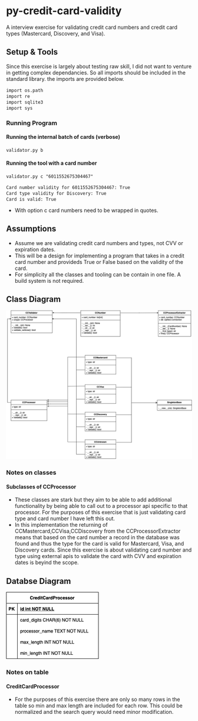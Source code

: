 # py-credit-card-validity
A interview exercise for validating credit card numbers and credit card types (Mastercard, Discovery, and Visa).

## Setup & Tools
Since this exercise is largely about testing raw skill, I did not want to venture in getting complex dependancies. So all imports should be included in the standard library. the imports are provided below.
```
import os.path
import re
import sqlite3
import sys
```
### Running Program
#### Running the internal batch of cards (verbose)
```
validator.py b
```

#### Running the tool with a card number
```
validator.py c "6011552675304467"
```
```
Card number validity for 6011552675304467: True 
Card type validity for Discovery: True 
Card is valid: True
```
- With option c card numbers need to be wrapped in quotes. 


## Assumptions
- Assume we are validating credit card numbers and types, not CVV or expiration dates.
- This will be a design for implementing a program that takes in a credit card number and provideds True or False based on the validity of the card.
- For simplicity all the classes and tooling can be contain in one file. A build system is not required.

## Class Diagram
![](./diagrams/Class_Diagrams.png)

### Notes on classes
#### Subclasses of CCProcessor
- These classes are stark but they aim to be able to add additional functionality by being able to call out to a processor api specific to that processor. For the purposes of this exercise that is just validating card type and card number I have left this out. 
- In this implementation the returning of CCMastercard,CCVisa,CCDiscovery from the CCProcessorExtractor means that based on the card number a record in the database was found and thus the type for the card is valid for Mastercard, Visa, and Discovery cards. Since this exercise is about validating card number and type using external apis to validate the card with CVV and expiration dates is beyind the scope.

## Databse Diagram
![](./diagrams/Database%20Diagram.png)
### Notes on table
#### CreditCardProcessor
- For the purposes of this exercise there are only so many rows in the table so min and max length are included for each row. This could be normalized and the search query would need minor modification.
